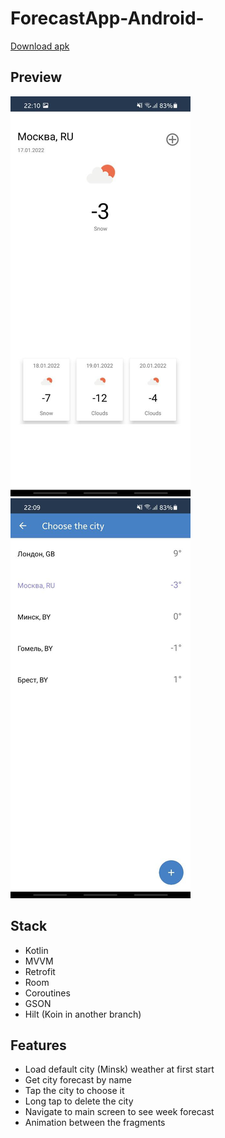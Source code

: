 # ForecastApp-Android-
[Download apk](https://github.com/SobolevvMaxim/ForecastApp-Android-/blob/master/apk/app-forecast.apk)
## Preview
![](https://github.com/SobolevvMaxim/images/blob/master/forecast-images/img.png) ![](https://github.com/SobolevvMaxim/images/blob/master/forecast-images/img_1.png)
## Stack
- Kotlin
- MVVM
- Retrofit
- Room
- Coroutines
- GSON
- Hilt (Koin in another branch)
## Features
- Load default city (Minsk) weather at first start
- Get city forecast by name
- Tap the city to choose it
- Long tap to delete the city
- Navigate to main screen to see week forecast
- Animation between the fragments
